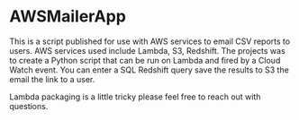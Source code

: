 # AWSMailerApp
This is a script published for use with AWS services to email CSV reports to users. AWS services used include Lambda, S3, Redshift. The projects was to create a Python script that can be run on Lambda and fired by a Cloud Watch event. You can enter a SQL Redshift query save the results to S3 the email the link to a user.  

Lambda packaging is a little tricky please feel free to reach out with questions. 
